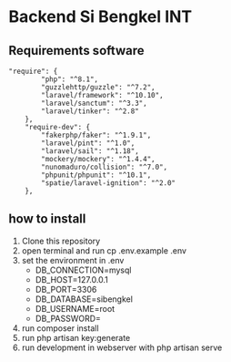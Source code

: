 # Backend Si Bengkel INT


## Requirements software
```
"require": {
        "php": "^8.1",
        "guzzlehttp/guzzle": "^7.2",
        "laravel/framework": "^10.10",
        "laravel/sanctum": "^3.3",
        "laravel/tinker": "^2.8"
    },
    "require-dev": {
        "fakerphp/faker": "^1.9.1",
        "laravel/pint": "^1.0",
        "laravel/sail": "^1.18",
        "mockery/mockery": "^1.4.4",
        "nunomaduro/collision": "^7.0",
        "phpunit/phpunit": "^10.1",
        "spatie/laravel-ignition": "^2.0"
    },
```
## how to install
1. Clone this repository
2. open terminal and run cp .env.example .env
3. set the environment in .env
    - DB_CONNECTION=mysql
    - DB_HOST=127.0.0.1
    - DB_PORT=3306
    - DB_DATABASE=sibengkel
    - DB_USERNAME=root
    - DB_PASSWORD=
4. run composer install
5. run php artisan key:generate
6. run development in webserver with php artisan serve

